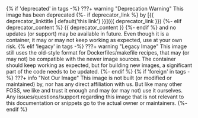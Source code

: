 {% if 'deprecated' in tags -%}
???+ warning "Deprecation Warning"
    This image has been deprecated
    {%- if deprecator_link %}
    by [{{ deprecator_linktitle | default('this link') }}]({{ deprecator_link }})
    {%- elif deprecator_content %}
    {{ deprecator_content }}
    {%- endif %}
    and no updates (or support) may be available in future. Even
    though it is a container, it may or may not keep working as
    expected, use at your own risk.
{% elif 'legacy' in tags -%}
???+ warning "Legacy Image"
    This image still uses the old-style format for
    Dockerfiles/makefile recipes, that may (or may not) be
    compatible with the newer image sources. The container should
    keep working as expected, but for building new images,
    a significant part of the code needs to be updated.
{%- endif %}
{% if 'foreign' in tags -%}
???+ info "Not Our Image"
    This image is not built (or modified or maintained) by, nor
    has any direct affiliation with us. But like many other FOSS,
    we like and trust it enough and may (or may not) use it ourselves.
    Any issues/questions/support regarding this image that is not
    relevant to this documentation or snippets go to the actual
    owner or maintainers.
{%- endif %}
